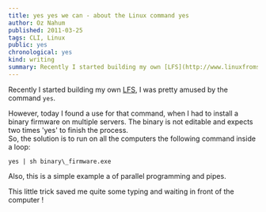 ```yaml
---
title: yes yes we can - about the Linux command yes
author: Oz Nahum
published: 2011-03-25
tags: CLI, Linux
public: yes
chronological: yes
kind: writing 
summary: Recently I started building my own [LFS](http://www.linuxfromscratch.org/), I was pretty amused by the command `yes`
---
```


Recently I started building my own
[LFS](http://www.linuxfromscratch.org/), I was pretty amused by the command `yes`.

However, today I found a use for that command, when I had to install a binary 
firmware on multiple servers. The binary is not editable and expects two
times 'yes' to finish the process.  
So, the solution is to run on all the computers the following command
inside a loop:  

    yes | sh binary\_firmware.exe 

Also, this is a simple example a of parallel programming and pipes.

This little trick saved me quite some typing and waiting in front of the
computer !
